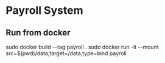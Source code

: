 
# Payroll System 



## Run from docker 


sudo docker build --tag payroll .
sudo docker run -it --mount src=$(pwd)/data,target=/data,type=bind payroll